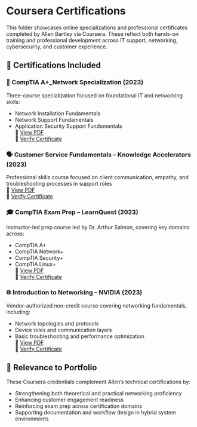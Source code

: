 # Coursera Certifications

This folder showcases online specializations and professional certificates completed by Allen Bartley via Coursera. These reflect both hands-on training and professional development across IT support, networking, cybersecurity, and customer experience.

## 🎯 Certifications Included

### 🧩 CompTIA A+_Network Specialization (2023)
Three-course specialization focused on foundational IT and networking skills:
- Network Installation Fundamentals
- Network Support Fundamentals
- Application Security Support Fundamentals  
📄 [View PDF](https://github.com/Allen-Bartley/personal-portfolio/blob/main/certifications/Coursera/Coursera-CompTIA-a%2B_network.pdf)  
🔗 [Verify Certificate](https://coursera.org/verify/specialization/9EXUMKPD2QVY)

### 🗣️ Customer Service Fundamentals – Knowledge Accelerators (2023)
Professional skills course focused on client communication, empathy, and troubleshooting processes in support roles  
📄 [View PDF](https://github.com/Allen-Bartley/personal-portfolio/blob/main/certifications/Coursera/Coursera-Customer-Service-Fundamentals-Knowledge-Accelerators.pdf)  
🔗 [Verify Certificate](https://coursera.org/verify/53WF55BLRSHB)

### 🎓 CompTIA Exam Prep – LearnQuest (2023)
Instructor-led prep course led by Dr. Arthur Salmon, covering key domains across:
- CompTIA A+
- CompTIA Network+
- CompTIA Security+
- CompTIA Linux+  
📄 [View PDF](https://github.com/Allen-Bartley/personal-portfolio/blob/main/certifications/Coursera/Coursera-LearnQuest-CompTIA-Exam-Prep.pdf)  
🔗 [Verify Certificate](https://coursera.org/verify/P3FJ3QFNWZJP)

### 🌐 Introduction to Networking – NVIDIA (2023)
Vendor-authorized non-credit course covering networking fundamentals, including:
- Network topologies and protocols
- Device roles and communication layers
- Basic troubleshooting and performance optimization  
📄 [View PDF](https://github.com/Allen-Bartley/personal-portfolio/blob/main/certifications/Coursera/Coursera-NVIDIA-intro-to-networking.pdf)  
🔗 [Verify Certificate](https://coursera.org/verify/2GASP7H8794F)

## 📌 Relevance to Portfolio

These Coursera credentials complement Allen’s technical certifications by:
- Strengthening both theoretical and practical networking proficiency
- Enhancing customer engagement readiness
- Reinforcing exam prep across certification domains
- Supporting documentation and workflow design in hybrid system environments

